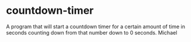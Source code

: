 # countdown-timer
A program that will start a countdown timer for a certain amount of time in seconds counting down from that number down to 0 seconds. 
Michael 